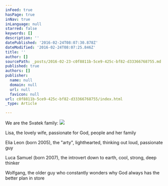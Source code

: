 ```yaml
---
inFeed: true
hasPage: true
inNav: true
inLanguage: null
starred: false
keywords: []
description: ''
datePublished: '2016-02-24T08:07:30.878Z'
dateModified: '2016-02-24T08:07:25.846Z'
title: ''
author: []
sourcePath: _posts/2016-02-23-c0f8811b-5ce9-425c-bf82-d33366768755.md
published: true
authors: []
publisher:
  name: null
  domain: null
  url: null
  favicon: null
url: c0f8811b-5ce9-425c-bf82-d33366768755/index.html
_type: Article

---
```

We are the Svatek family:
![](https://the-grid-user-content.s3-us-west-2.amazonaws.com/a00d846e-031c-4f00-8198-f54cf5378075.jpg)

Lisa, the lovely wife, passionate for God, people and her family

Elia Leon (born 2005), the "arty", lighthearted, thinking out loud, passionate guy

Luca Samuel (born 2007), the introvert down to earth, cool, strong, deep thinker

Wolfgang, the older guy who constantly wonders why God always has the better plan in store